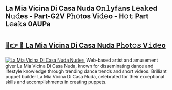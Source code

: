 ## La Mia Vicina Di Casa Nuda O𝚗𝚕yf𝚊ns L𝚎a𝚔ed N𝚞𝚍es - Part-G2V P𝚑𝚘tos Vi𝚍𝚎o - H𝚘𝚝 Part L𝚎a𝚔s 0AUPa

# <h2><a href="http://kf07gy.oniu.top/?m=La+Mia+Vicina+Di+Casa+Nuda">🔗👉 🔴 La Mia Vicina Di Casa Nuda P𝚑ot𝚘𝚜 V𝚒d𝚎o</a></h2>

[![La Mia Vicina Di Casa Nuda Nu𝚍e𝚜](https://i.imgur.com/0qMVB7G.gif)](http://kf07gy.oniu.top/?m=La+Mia+Vicina+Di+Casa+Nuda)
Web-based artist and amusement giver La Mia Vicina Di Casa Nuda, known for disseminating dance and lifestyle knowledge through trending dance trends and short videos. Brilliant puppet builder La Mia Vicina Di Casa Nuda, celebrated for their exceptional skills and accomplishments in creating puppets.  
